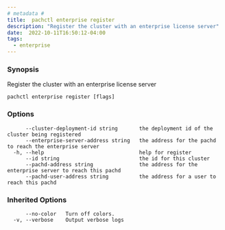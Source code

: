 ```yaml
---
# metadata # 
title:  pachctl enterprise register
description: "Register the cluster with an enterprise license server"
date:  2022-10-11T16:50:12-04:00
tags:
  - enterprise
---
```


### Synopsis

Register the cluster with an enterprise license server

```
pachctl enterprise register [flags]
```

### Options

```
      --cluster-deployment-id string       the deployment id of the cluster being registered
      --enterprise-server-address string   the address for the pachd to reach the enterprise server
  -h, --help                               help for register
      --id string                          the id for this cluster
      --pachd-address string               the address for the enterprise server to reach this pachd
      --pachd-user-address string          the address for a user to reach this pachd
```

### Inherited Options

```
      --no-color   Turn off colors.
  -v, --verbose    Output verbose logs
```

